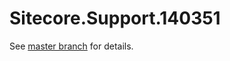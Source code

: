 # Sitecore.Support.140351

See [master branch](https://github.com/sitecoresupport/Sitecore.Support.140351) for details.